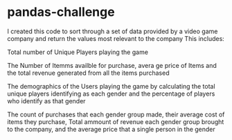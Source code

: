 # pandas-challenge

I created this code to sort through a set of data provided by a video game company and return the values most relevant to the company This includes:

  Total number of Unique Players playing the game

  The Number of Itemms availble for purchase, avera ge price of Items and the total revenue generated from all the items purchased

  The demographics of the Users playing the game by calculating the total unique players identifying as each gender and the percentage of players who identify as that gender

  The count of purchases that each gender group made, their average cost of items they purchase, Total ammount of revenue each gender group brought to the company, and the average   price that a single person in the gender 

